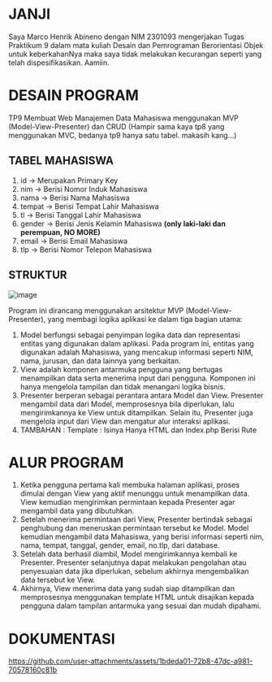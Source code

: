 # JANJI

Saya Marco Henrik Abineno dengan NIM 2301093 mengerjakan Tugas Praktikum 9 dalam mata kuliah Desain dan Pemrograman Berorientasi Objek untuk keberkahanNya maka saya tidak melakukan kecurangan seperti yang telah dispesifikasikan. Aamiin.

# DESAIN PROGRAM

TP9 Membuat Web Manajemen Data Mahasiswa menggunakan MVP (Model-View-Presenter) dan CRUD (Hampir sama kaya tp8 yang menggunakan MVC, bedanya tp9 hanya satu tabel. makasih kang...)

## TABEL MAHASISWA

1. id -> Merupakan Primary Key
2. nim -> Berisi Nomor Induk Mahasiswa
3. nama -> Berisi Nama Mahasiswa
4. tempat -> Berisi Tempat Lahir Mahasiswa
5. tl -> Berisi Tanggal Lahir Mahasiswa
6. gender -> Berisi Jenis Kelamin Mahasiswa **(only laki-laki dan perempuan, NO MORE)**
7. email -> Berisi Email Mahasiswa
8. tlp -> Berisi Nomor Telepon Mahasiswa

## STRUKTUR

![image](https://github.com/user-attachments/assets/86e445f4-4e1e-40ee-9141-44850fec2c9f)

Program ini dirancang menggunakan arsitektur MVP (Model-View-Presenter), yang membagi logika aplikasi ke dalam tiga bagian utama:

1. Model berfungsi sebagai penyimpan logika data dan representasi entitas yang digunakan dalam aplikasi. Pada program ini, entitas yang digunakan adalah Mahasiswa, yang mencakup informasi seperti NIM, nama, jurusan, dan data lainnya yang berkaitan.
2. View adalah komponen antarmuka pengguna yang bertugas menampilkan data serta menerima input dari pengguna. Komponen ini hanya mengelola tampilan dan tidak menangani logika bisnis.
3. Presenter berperan sebagai perantara antara Model dan View. Presenter mengambil data dari Model, memprosesnya bila diperlukan, lalu mengirimkannya ke View untuk ditampilkan. Selain itu, Presenter juga mengelola input dari View dan mengatur alur interaksi aplikasi.
4. TAMBAHAN : Template : Isinya Hanya HTML dan Index.php Berisi Rute

# ALUR PROGRAM

1. Ketika pengguna pertama kali membuka halaman aplikasi, proses dimulai dengan View yang aktif menunggu untuk menampilkan data. View kemudian mengirimkan permintaan kepada Presenter agar mengambil data yang dibutuhkan.
2. Setelah menerima permintaan dari View, Presenter bertindak sebagai penghubung dan meneruskan permintaan tersebut ke Model. Model kemudian mengambil data Mahasiswa, yang berisi informasi seperti nim, nama, tempat, tanggal, gender, email, no.tlp, dari database.
3. Setelah data berhasil diambil, Model mengirimkannya kembali ke Presenter. Presenter selanjutnya dapat melakukan pengolahan atau penyesuaian data jika diperlukan, sebelum akhirnya mengembalikan data tersebut ke View.
4. Akhirnya, View menerima data yang sudah siap ditampilkan dan memprosesnya menggunakan template HTML untuk disajikan kepada pengguna dalam tampilan antarmuka yang sesuai dan mudah dipahami.

# DOKUMENTASI

https://github.com/user-attachments/assets/1bdeda01-72b8-47dc-a981-70578160c81b

